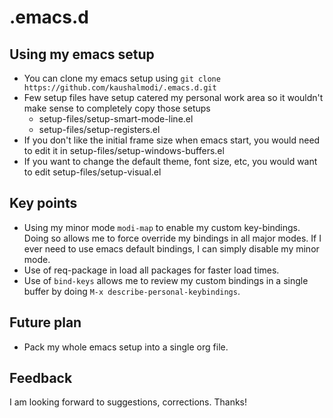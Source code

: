 # .emacs.d

## Using my emacs setup

* You can clone my emacs setup using `git clone https://github.com/kaushalmodi/.emacs.d.git`
* Few setup files have setup catered my personal work area so it wouldn't make sense to completely copy those setups
    - setup-files/setup-smart-mode-line.el
    - setup-files/setup-registers.el
* If you don't like the initial frame size when emacs start, you would need to edit it in setup-files/setup-windows-buffers.el
* If you want to change the default theme, font size, etc, you would want to edit setup-files/setup-visual.el

## Key points

* Using my minor mode `modi-map` to enable my custom key-bindings. Doing so allows me to force override my bindings in all major modes. If I ever need to use emacs default bindings, I can simply disable my minor mode.
* Use of req-package in load all packages for faster load times.
* Use of `bind-keys` allows me to review my custom bindings in a single buffer by doing `M-x describe-personal-keybindings`.

## Future plan

* Pack my whole emacs setup into a single org file.

## Feedback

I am looking forward to suggestions, corrections.
Thanks!
